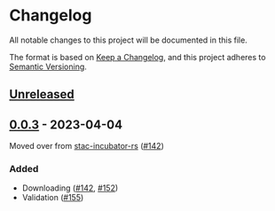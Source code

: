 
# Changelog

All notable changes to this project will be documented in this file.

The format is based on [Keep a Changelog](https://keepachangelog.com/en/1.0.0/), and this project adheres to [Semantic Versioning](https://semver.org/spec/v2.0.0.html).

## [Unreleased]

## [0.0.3] - 2023-04-04

Moved over from [stac-incubator-rs](https://github.com/gadomski/stac-incubator-rs) ([#142](https://github.com/gadomski/stac-rs/pull/142))

### Added

- Downloading ([#142](https://github.com/gadomski/stac-rs/pull/142), [#152](https://github.com/gadomski/stac-rs/pull/152))
- Validation ([#155](https://github.com/gadomski/stac-rs/pull/155))

[Unreleased]: https://github.com/gadomski/stac-rs/compare/stac-cli-v0.0.3..main
[0.0.3]: https://github.com/gadomski/stac-rs/tree/stac-cli-v0.0.3
